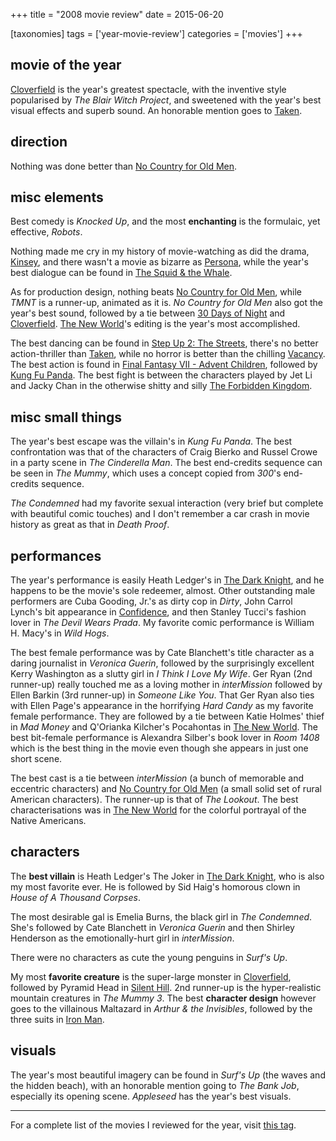 +++
title = "2008 movie review"
date = 2015-06-20

[taxonomies]
tags = ['year-movie-review']
categories = ['movies']
+++

## movie of the year

[Cloverfield] is the year's greatest spectacle, with the inventive
style popularised by *The Blair Witch Project*, and sweetened with the
year's best visual effects and superb sound. An honorable mention goes
to [Taken].

## direction

Nothing was done better than [No Country
for Old Men].

## misc elements

Best comedy is *Knocked Up*, and the most **enchanting** is the formulaic,
yet effective, *Robots*.

Nothing made me cry in my history of movie-watching as did the drama,
[Kinsey], and there wasn't a movie as bizarre as [Persona], while the
year's best dialogue can be found in [The Squid & the Whale].

As for production design, nothing beats [No Country for Old Men], while
*TMNT* is a runner-up, animated as it is. *No Country for Old Men* also
got the year's best sound, followed by a tie between [30 Days of Night]
and [Cloverfield]. [The New World]'s editing is the year's most
accomplished.

The best dancing can be found in [Step Up 2: The Streets], there's no
better action-thriller than [Taken], while no
horror is better than the chilling [Vacancy]. The best action is found
in [Final Fantasy VII - Advent Children], followed by [Kung Fu Panda].
The best fight is between the characters played by Jet Li and Jacky Chan
in the otherwise shitty and silly [The Forbidden Kingdom].

## misc small things

The year's best escape was the villain's in *Kung Fu Panda*.
The best confrontation was that of the
characters of Craig Bierko and Russel Crowe in a party scene in *The
Cinderella Man*. The best end-credits sequence can be seen in *The
Mummy*, which uses a concept copied from *300*'s end-credits sequence.

*The Condemned* had my favorite sexual interaction (very brief but
complete with beautiful comic touches) and I don't remember a car crash
in movie history as great as that in *Death Proof*.

## performances

The year's performance is easily Heath Ledger's in [The Dark Knight],
and he happens to be the movie's sole redeemer, almost. Other
outstanding male performers are Cuba
Gooding, Jr.'s as dirty cop in *Dirty*, John Carrol Lynch's bit
appearance in [Confidence], and then Stanley Tucci's fashion lover in
*The Devil Wears Prada*. My favorite comic performance is William H.
Macy's in *Wild Hogs*.

The best female performance was by Cate Blanchett's title character as
a daring journalist in *Veronica Guerin*, followed by the surprisingly
excellent Kerry Washington as a slutty girl in *I Think I Love My Wife*.
Ger Ryan (2nd runner-up) really touched me as a loving mother in
*interMission* followed by Ellen Barkin (3rd runner-up) in *Someone Like
You*. That Ger Ryan also ties with Ellen Page's appearance in the
horrifying *Hard Candy* as my favorite female performance. They are
followed by a tie between Katie Holmes' thief in *Mad Money* and
Q'Orianka Kilcher's Pocahontas in [The New World]. The best bit-female
performance is Alexandra Silber's book lover in *Room 1408* which is
the best thing in the movie even though she appears in just one short
scene.

The best cast is a tie between *interMission* (a bunch of memorable and
eccentric characters) and [No Country for Old Men] (a small solid set of
rural American characters). The runner-up is that of *The Lookout*. The
best characterisations was in [The New World] for the colorful portrayal
of the Native Americans.

## characters

The **best villain** is Heath Ledger's The Joker in [The Dark Knight],
who is also my most favorite ever. He is followed by Sid Haig's
homorous clown in *House of A Thousand Corpses*.

The most desirable gal is Emelia Burns, the black girl in *The
Condemned*. She's followed by Cate Blanchett in *Veronica Guerin* and
then Shirley Henderson as the emotionally-hurt girl in *interMission*.

There were no characters as cute the young penguins in *Surf's Up*.

My most **favorite creature** is the super-large monster in
[Cloverfield], followed by Pyramid Head in [Silent Hill]. 2nd runner-up
is the hyper-realistic mountain creatures in *The Mummy 3*. The best
**character design** however goes to the villainous Maltazard in *Arthur
& the Invisibles*, followed by the three suits in [Iron Man].

## visuals

The year's most beautiful imagery can be found in *Surf's Up* (the
waves and the hidden beach), with an honorable mention going to *The
Bank Job*, especially its opening scene. *Appleseed* has the year's
best visuals.

---

For a complete list of the movies I reviewed for the year, visit [this tag].

[Cloverfield]: @/cloverfield-2008.md
[Taken]: @/taken-2008.md
[No Country for Old Men]: @/no-country-for-old-men-2007.md
[Kinsey]: @/kinsey-2004.md
[Persona]: @/persona-1966.md
[The Squid & the Whale]: @/recent-movies-2008-11-06.md
[30 Days of Night]: @/recent-movies-2008-02-01.md
[The New World]: @/the-new-world-2005.md
[Step Up 2: The Streets]: @/recent-movies-2008-12-15.md
[Vacancy]: @/recent-movies-2008-06-26.md
[Final Fantasy VII - Advent Children]: @/final-fantasy-vii-advent-children-2005.md
[Kung Fu Panda]: @/kung-fu-panda-2008.md
[The Forbidden Kingdom]: @/recent-movies-2008-10-12.md
[The Dark Knight]: @/the-dark-knight-2008.md
[Confidence]: @/confidence-2002.md
[Silent Hill]: @/silent-hill-2006.md
[Iron Man]: @/iron-man.md
[this tag]: http://tshepang.github.io/tags/2008-movie
